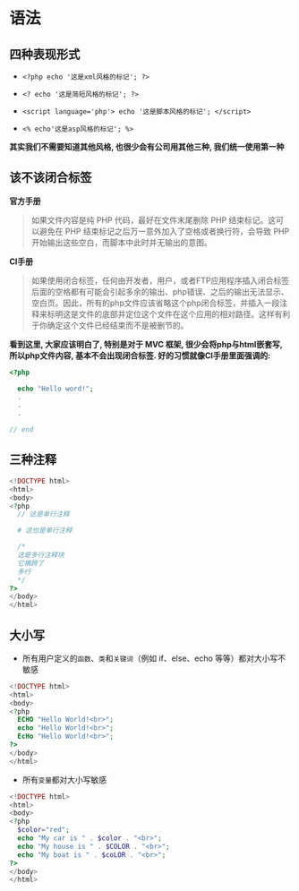 语法
===

四种表现形式
---

* `<?php echo '这是xml风格的标记'; ?>`

* `<? echo '这是简短风格的标记'; ?>`

* `<script language='php'> echo '这是脚本风格的标记'; </script>`

* `<% echo'这是asp风格的标记'; %> `

**其实我们不需要知道其他风格, 也很少会有公司用其他三种, 我们统一使用第一种**


该不该闭合标签
---

**官方手册**
>如果文件内容是纯 PHP 代码，最好在文件末尾删除 PHP 结束标记。这可以避免在 PHP 结束标记之后万一意外加入了空格或者换行符，会导致 PHP 开始输出这些空白，而脚本中此时并无输出的意图。


**CI手册**
>如果使用闭合标签，任何由开发者，用户，或者FTP应用程序插入闭合标签后面的空格都有可能会引起多余的输出、php错误、之后的输出无法显示、空白页。因此，所有的php文件应该省略这个php闭合标签，并插入一段注释来标明这是文件的底部并定位这个文件在这个应用的相对路径。这样有利于你确定这个文件已经结束而不是被删节的。

**看到这里, 大家应该明白了, 特别是对于 MVC 框架, 很少会将php与html嵌套写, 所以php文件内容, 基本不会出现闭合标签. 好的习惯就像CI手册里面强调的:**

```php
<?php

  echo "Hello word!";
  .
  .
  .

// end
```

三种注释
---

```php
<!DOCTYPE html>
<html>
<body>
<?php
  // 这是单行注释

  # 这也是单行注释

  /*
  这是多行注释块
  它横跨了
  多行
  */
?>
</body>
</html>
```


大小写
---

* 所有用户定义的`函数`、`类`和`关键词`（例如 if、else、echo 等等）都对大小写不敏感

```php
<!DOCTYPE html>
<html>
<body>
<?php
  ECHO "Hello World!<br>";
  echo "Hello World!<br>";
  EcHo "Hello World!<br>";
?>
</body>
</html>
```

* 所有`变量`都对大小写敏感

```php
<!DOCTYPE html>
<html>
<body>
<?php
  $color="red";
  echo "My car is " . $color . "<br>";
  echo "My house is " . $COLOR . "<br>";
  echo "My boat is " . $coLOR . "<br>";
?>
</body>
</html>
```
